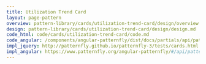 ```yaml
---
title: Utilization Trend Card
layout: page-pattern
overview: pattern-library/cards/utilization-trend-card/design/overview.md
design: pattern-library/cards/utilization-trend-card/design/design.md
code_html: code/cards/utilization-trend-card/code.md
code_angular: /components/angular-patternfly/dist/docs/partials/api/patternfly.charts.directive.pfUtilizationTrendChart.html
impl_jquery: http://patternfly.github.io/patternfly-3/tests/cards.html
impl_angular: https://www.patternfly.org/angular-patternfly/#/api/patternfly.card.component:pfCard - Trends
---
```

